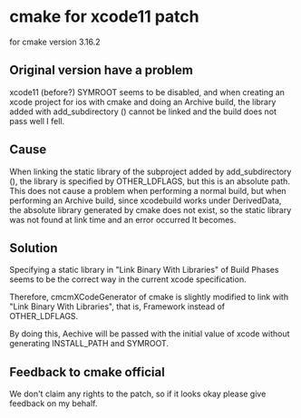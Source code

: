 # cmake for xcode11 patch

for cmake version 3.16.2

## Original version have a problem

xcode11 (before?) SYMROOT seems to be disabled, and when creating an xcode project for ios with cmake and doing an Archive build, the library added with add_subdirectory () cannot be linked and the build does not pass well I fell.
## Cause


When linking the static library of the subproject added by add_subdirectory (), the library is specified by OTHER_LDFLAGS, but this is an absolute path. This does not cause a problem when performing a normal build, but when performing an Archive build, since xcodebuild works under DerivedData, the absolute library generated by cmake does not exist, so the static library was not found at link time and an error occurred It becomes.
## Solution

Specifying a static library in "Link Binary With Libraries" of Build Phases seems to be the correct way in the current xcode specification.

Therefore, cmcmXCodeGenerator of cmake is slightly modified to link with "Link Binary With Libraries", that is, Framework instead of OTHER_LDFLAGS.

By doing this, Aechive will be passed with the initial value of xcode without generating INSTALL_PATH and SYMROOT.

## Feedback to cmake official

We don't claim any rights to the patch, so if it looks okay please give feedback on my behalf.

